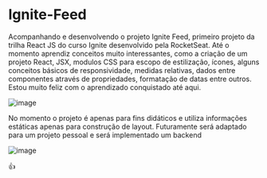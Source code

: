 # Ignite-Feed

Acompanhando e desenvolvendo o projeto Ignite Feed, primeiro projeto da trilha React JS do curso Ignite desenvolvido pela RocketSeat. Até o momento aprendiz conceitos muito interessantes, como a criação de um projeto React, JSX, modulos CSS para escopo de estilização, ícones, alguns conceitos básicos de responsividade, medidas relativas, dados entre componentes através de propriedades, formatação de datas entre outros. Estou muito feliz com o aprendizado conquistado até aqui.

![image](https://user-images.githubusercontent.com/100532696/210188827-269e4ec9-2dfc-403b-ac9e-9e686baa59b6.png)

No momento o projeto é apenas para fins didáticos e utiliza informações estáticas apenas para construção de layout. Futuramente será adaptado para um projeto pessoal e será implementado um backend

![image](https://user-images.githubusercontent.com/100532696/210188832-209f2707-b091-4557-aa4d-9f9ebfc76970.png)

👍
